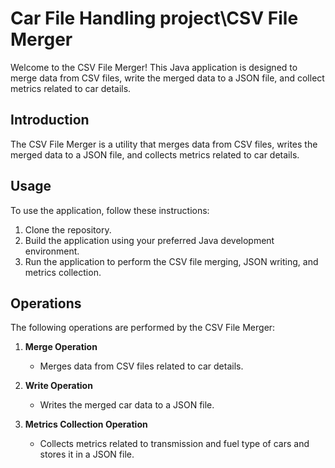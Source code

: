# Car File Handling project\CSV File Merger

Welcome to the CSV File Merger! This Java application is designed to merge data from CSV files, write the merged data to a JSON file, and collect metrics related to car details.

## Introduction

The CSV File Merger is a utility that merges data from CSV files, writes the merged data to a JSON file, and collects metrics related to car details.

## Usage

To use the application, follow these instructions:

1. Clone the repository.
2. Build the application using your preferred Java development environment.
3. Run the application to perform the CSV file merging, JSON writing, and metrics collection.

## Operations

The following operations are performed by the CSV File Merger:

1. **Merge Operation**
   - Merges data from CSV files related to car details.

2. **Write Operation**
   - Writes the merged car data to a JSON file.

3. **Metrics Collection Operation**
   - Collects metrics related to transmission and fuel type of cars and stores it in a JSON file.
